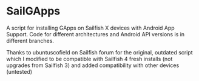 # SailGApps
A script for installing GApps on Sailfish X devices with Android App Support. Code for different architectures and Android API versions is in different branches.

Thanks to ubuntuscofield on Sailfish forum for the original, outdated script which I modified to be compatible with Sailfish 4 fresh installs (not upgrades from Sailfish 3) and added compatibility with other devices (untested)
